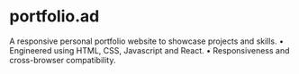# portfolio.ad
A responsive personal portfolio website to showcase projects and skills. • Engineered using HTML, CSS, Javascript and React. • Responsiveness and cross-browser compatibility.
